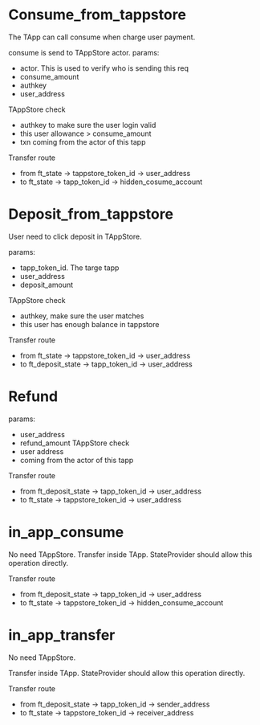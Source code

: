 # Consume_from_tappstore
The TApp can call consume when charge user payment.

consume is send to TAppStore actor.
params:
- actor. This is used to verify who is sending this req
- consume_amount
- authkey
- user_address

TAppStore check 
- authkey to make sure the user login valid
- this user allowance > consume_amount
- txn coming from the actor of this tapp

Transfer route
-  from ft_state -> tappstore_token_id -> user_address  
-  to ft_state -> tapp_token_id -> hidden_cosume_account

# Deposit_from_tappstore
User need to click deposit in TAppStore.

params:
- tapp_token_id. The targe tapp
- user_address
- deposit_amount

TAppStore check
- authkey, make sure the user matches
- this user has enough balance in tappstore

Transfer route
- from ft_state -> tappstore_token_id -> user_address
- to ft_deposit_state -> tapp_token_id -> user_address

# Refund
params:
- user_address
- refund_amount
TAppStore check
- user address
- coming from the actor of this tapp

Transfer route
- from ft_deposit_state -> tapp_token_id -> user_address
- to ft_state -> tappstore_token_id -> user_address

# in_app_consume
No need TAppStore.
Transfer inside TApp. StateProvider should allow this operation directly.

Transfer route
- from ft_deposit_state -> tapp_token_id -> user_address
- to ft_state -> tappstore_token_id -> hidden_consume_account

# in_app_transfer
No need TAppStore.

Transfer inside TApp. StateProvider should allow this operation directly.

Transfer route
- from ft_deposit_state -> tapp_token_id -> sender_address
- to ft_state -> tappstore_token_id -> receiver_address
